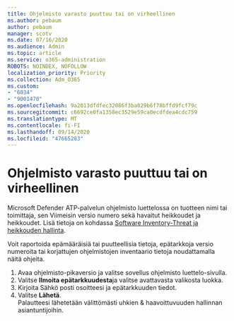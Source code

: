 ```yaml
---
title: Ohjelmisto varasto puuttuu tai on virheellinen
ms.author: pebaum
author: pebaum
manager: scotv
ms.date: 07/16/2020
ms.audience: Admin
ms.topic: article
ms.service: o365-administration
ROBOTS: NOINDEX, NOFOLLOW
localization_priority: Priority
ms.collection: Adm_O365
ms.custom:
- "6034"
- "9001470"
ms.openlocfilehash: 9a2013dfdfec32086f3ba029b6f78bffd9fcf79c
ms.sourcegitcommit: c6692ce0fa1358ec3529e59ca0ecdfdea4cdc759
ms.translationtype: MT
ms.contentlocale: fi-FI
ms.lasthandoff: 09/14/2020
ms.locfileid: "47665283"
---
```

# <a name="software-inventory-is-missing-or-inaccurate"></a>Ohjelmisto varasto puuttuu tai on virheellinen

Microsoft Defender ATP-palvelun ohjelmisto luettelossa on tuotteen nimi tai toimittaja, sen Viimeisin versio numero sekä havaitut heikkoudet ja heikkoudet. Lisä tietoja on kohdassa [Software Inventory-Threat ja heikkouden hallinta](https://docs.microsoft.com/windows/security/threat-protection/microsoft-defender-atp/tvm-software-inventory).

Voit raportoida epämääräisiä tai puutteellisia tietoja, epätarkkoja versio numeroita tai korjattujen ohjelmistojen inventaario tietoja noudattamalla näitä ohjeita.  

1. Avaa ohjelmisto-pikaversio ja valitse sovellus ohjelmisto luettelo-sivulla.
2. Valitse **Ilmoita epätarkkuudesta**ja valitse avattavasta valikosta luokka.
3. Kirjoita Sähkö posti osoitteesi ja epätarkkuuden tiedot.
4. Valitse **Lähetä**.</br>
    Palautteesi lähetetään välittömästi uhkien & haavoittuvuuden hallinnan asiantuntijoihin.